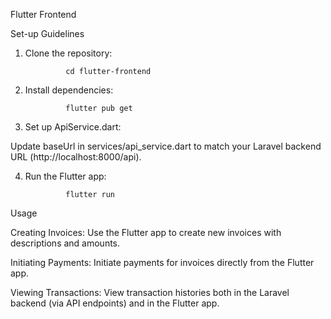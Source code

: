 Flutter Frontend

Set-up Guidelines


1. Clone the repository:

                cd flutter-frontend



2. Install dependencies:

                flutter pub get



3. Set up ApiService.dart:

 Update baseUrl in services/api_service.dart to match your Laravel backend URL (http://localhost:8000/api).



4. Run the Flutter app:

                flutter run



Usage

Creating Invoices: Use the Flutter app to create new invoices with descriptions and amounts.

Initiating Payments: Initiate payments for invoices directly from the Flutter app.

Viewing Transactions: View transaction histories both in the Laravel backend (via API endpoints) and in the Flutter app.
